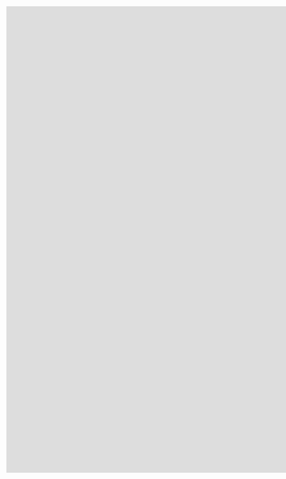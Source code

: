 <iframe src="https://docs.google.com/presentation/d/e/2PACX-1vTTQI7fkJAW3VbbkALO75j3koHQ60GwOR6sTVUbucxBjWIs5JOKWhgGnGZjsBNd9L-0DU8cPlvZahi2/embed?start=true&loop=true&delayms=10000" frameborder="0" width="1684" height="1220" allowfullscreen="true" mozallowfullscreen="true" webkitallowfullscreen="true"></iframe>